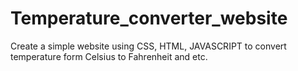 # Temperature_converter_website
Create a simple website using CSS, HTML, JAVASCRIPT to convert temperature form Celsius to Fahrenheit and etc.
